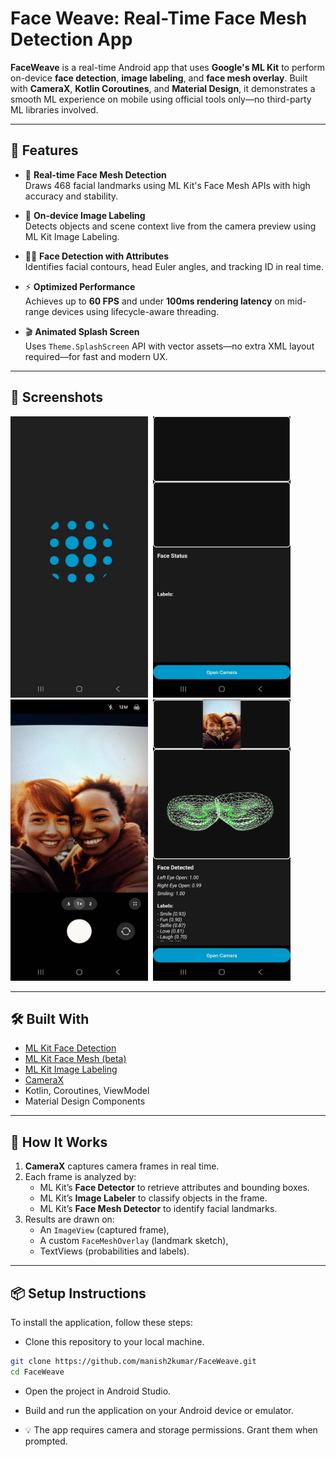 # Face Weave: Real-Time Face Mesh Detection App

**FaceWeave** is a real-time Android app that uses **Google's ML Kit** to perform on-device **face detection**, **image labeling**, and **face mesh overlay**. Built with **CameraX**, **Kotlin Coroutines**, and **Material Design**, it demonstrates a smooth ML experience on mobile using official tools only—no third-party ML libraries involved.

---

## 🚀 Features

- 🎯 **Real-time Face Mesh Detection**  
  Draws 468 facial landmarks using ML Kit's Face Mesh APIs with high accuracy and stability.

- 🧠 **On-device Image Labeling**  
  Detects objects and scene context live from the camera preview using ML Kit Image Labeling.

- 🧍‍♂️ **Face Detection with Attributes**  
  Identifies facial contours, head Euler angles, and tracking ID in real time.

- ⚡ **Optimized Performance**  
  Achieves up to **60 FPS** and under **100ms rendering latency** on mid-range devices using lifecycle-aware threading.

- 🎬 **Animated Splash Screen**  
  Uses `Theme.SplashScreen` API with vector assets—no extra XML layout required—for fast and modern UX.

---

## 📸 Screenshots

<p>
  <img src="https://github.com/manish2kumar/Face_Weave/blob/main/screenshots/Image_1.jpeg" width="220" height="450">&nbsp;
  <img src="https://github.com/manish2kumar/Face_Weave/blob/main/screenshots/Image_2.jpeg" width="220" height="450">&nbsp;
  <img src="https://github.com/manish2kumar/Face_Weave/blob/main/screenshots/Image_3.jpeg" width="220" height="450">&nbsp;
  <img src="https://github.com/manish2kumar/Face_Weave/blob/main/screenshots/Image_4.jpeg" width="220" height="450">
</p>

---

## 🛠️ Built With

- [ML Kit Face Detection](https://developers.google.com/ml-kit/vision/face-detection/android)
- [ML Kit Face Mesh (beta)](https://developers.google.com/ml-kit/vision/face-mesh-detection)
- [ML Kit Image Labeling](https://developers.google.com/ml-kit/vision/image-labeling)
- [CameraX](https://developer.android.com/training/camerax)
- Kotlin, Coroutines, ViewModel
- Material Design Components

---

## 🧪 How It Works

1. **CameraX** captures camera frames in real time.
2. Each frame is analyzed by:
   - ML Kit’s **Face Detector** to retrieve attributes and bounding boxes.
   - ML Kit’s **Image Labeler** to classify objects in the frame.
   - ML Kit’s **Face Mesh Detector** to identify facial landmarks.
3. Results are drawn on:
   - An `ImageView` (captured frame),
   - A custom `FaceMeshOverlay` (landmark sketch),
   - TextViews (probabilities and labels).

---

## 📦 Setup Instructions

To install the application, follow these steps:

- Clone this repository to your local machine.

```bash
git clone https://github.com/manish2kumar/FaceWeave.git
cd FaceWeave
```
- Open the project in Android Studio.

- Build and run the application on your Android device or emulator.
- 💡 The app requires camera and storage permissions. Grant them when prompted.
